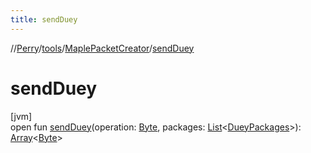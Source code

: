 ```yaml
---
title: sendDuey
---
```

//[Perry](../../../index.html)/[tools](../index.html)/[MaplePacketCreator](index.html)/[sendDuey](send-duey.html)



# sendDuey



[jvm]\
open fun [sendDuey](send-duey.html)(operation: [Byte](https://kotlinlang.org/api/latest/jvm/stdlib/kotlin/-byte/index.html), packages: [List](https://docs.oracle.com/javase/8/docs/api/java/util/List.html)<[DueyPackages](../../server/-duey-packages/index.html)>): [Array](https://kotlinlang.org/api/latest/jvm/stdlib/kotlin/-array/index.html)<[Byte](https://kotlinlang.org/api/latest/jvm/stdlib/kotlin/-byte/index.html)>




